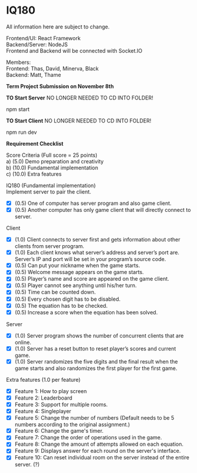 # IQ180  

All information here are subject to change.  

Frontend/UI: React Framework  
Backend/Server: NodeJS  
Frontend and Backend will be connected with Socket.IO  

Members:  
Frontend: Thas, David, Minerva, Black  
Backend: Matt, Thame  

**Term Project Submission on November 8th**  

**TO Start Server** NO LONGER NEEDED TO CD INTO FOLDER!  

npm start  

**TO Start Client**  NO LONGER NEEDED TO CD INTO FOLDER!  
  
npm run dev  

**Requirement Checklist**  

Score Criteria (Full score = 25 points)  
a) (5.0) Demo preparation and creativity  
b) (10.0) Fundamental implementation  
c) (10.0) Extra features  

IQ180 (Fundamental implementation)  
Implement server to pair the client.  
- [X] (0.5) One of computer has server program and also game client.  
- [X] (0.5) Another computer has only game client that will directly connect to server.  
  
Client  
- [X] (1.0) Client connects to server first and gets information about other clients from server program.  
- [X] (1.0) Each client knows what server’s address and server’s port are. Server’s IP and port will be set in your program’s source code.  
- [X] (0.5) Can put your nickname when the game starts.  
- [X] (0.5) Welcome message appears on the game starts.  
- [X] (0.5) Player’s name and score are appeared on the game client.  
- [X] (0.5) Player cannot see anything until his/her turn.  
- [X] (0.5) Time can be counted down.  
- [X] (0.5) Every chosen digit has to be disabled.  
- [X] (0.5) The equation has to be checked.  
- [X] (0.5) Increase a score when the equation has been solved.
  
Server  
- [X] (1.0) Server program shows the number of concurrent clients that are online.  
- [X] (1.0) Server has a reset button to reset player’s scores and current game.  
- [X] (1.0) Server randomizes the five digits and the final result when the game starts and also randomizes the first player for the first game.
  
Extra features (1.0 per feature)

- [X] Feature 1: How to play screen
- [X] Feature 2: Leaderboard
- [X] Feature 3: Support for multiple rooms.
- [X] Feature 4: Singleplayer
- [X] Feature 5: Change the number of numbers (Default needs to be 5 numbers according to the original assignment.)
- [X] Feature 6: Change the game's timer.
- [X] Feature 7: Change the order of operations used in the game.
- [X] Feature 8: Change the amount of attempts allowed on each equation.
- [X] Feature 9: Displays answer for each round on the server's interface.
- [X] Feature 10: Can reset individual room on the server instead of the entire server. (?)
